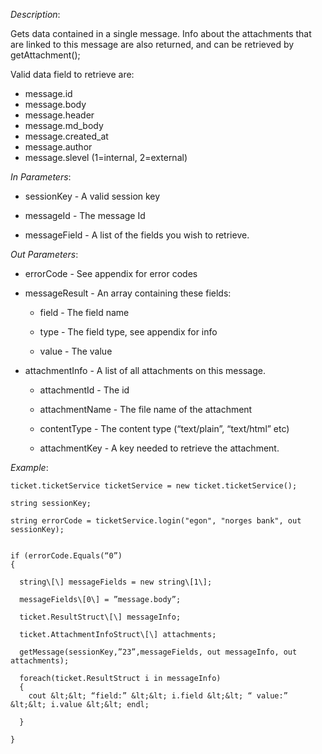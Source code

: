 <properties date="2016-06-24"
SortOrder="161"
/>

*Description*:

Gets data contained in a single message. Info about the attachments that are linked to this message are also returned, and can be retrieved by getAttachment();

Valid data field to retrieve are:

 

* message.id
* message.body
* message.header
* message.md\_body
* message.created\_at
* message.author
* message.slevel (1=internal, 2=external)

 

*In Parameters*:

* sessionKey                        - A valid session key

* messageId - The message Id

* messageField         - A list of the fields you wish to retrieve.

*Out Parameters*:

* errorCode  - See appendix for error codes

* messageResult       - An array containing these fields:

  * field                                   - The field name

  * type                                   - The field type, see appendix for info

  * value                                  - The value

* attachmentInfo     - A list of all attachments on this message.

  * attachmentId   - The id

  * attachmentName         - The file name of the attachment

  * contentType    - The content type (“text/plain”, “text/html” etc)

  * attachmentKey            - A key needed to retrieve the attachment.



*Example*:
```
ticket.ticketService ticketService = new ticket.ticketService();

string sessionKey;

string errorCode = ticketService.login("egon", "norges bank", out sessionKey);

 
if (errorCode.Equals(“0”)
{

  string\[\] messageFields = new string\[1\];

  messageFields\[0\] = ”message.body”;

  ticket.ResultStruct\[\] messageInfo;

  ticket.AttachmentInfoStruct\[\] attachments;

  getMessage(sessionKey,”23”,messageFields, out messageInfo, out attachments);
  
  foreach(ticket.ResultStruct i in messageInfo)
  {
    cout &lt;&lt; “field:” &lt;&lt; i.field &lt;&lt; “ value:” &lt;&lt; i.value &lt;&lt; endl;

  }

}
```

 
